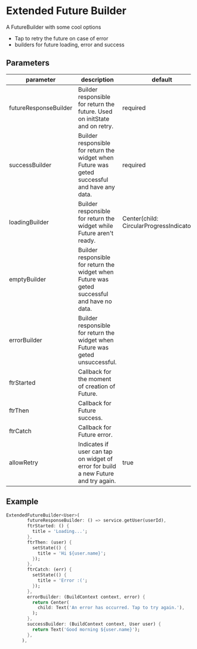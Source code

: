 # Extended Future Builder

A FutureBuilder with some cool options

- Tap to retry the future on case of error
- builders for future loading, error and success

## Parameters

| parameter             | description                                                                                   | default                                     |
|-----------------------|-----------------------------------------------------------------------------------------------|---------------------------------------------|
| futureResponseBuilder | Builder responsible for return the future. Used on initState and on retry.                    | required                                    |
| successBuilder        | Builder responsible for return the widget when Future was geted successful and have any data. | required                                    |
| loadingBuilder        | Builder responsible for return the widget while Future aren't ready.                          | Center(child: CircularProgressIndicator()); |
| emptyBuilder          | Builder responsible for return the widget when Future was geted successful and have no data.  |                                             |
| errorBuilder          | Builder responsible for return the widget when Future was geted unsuccessful.                 |                                             |
| ftrStarted            | Callback for the moment of creation of Future.                                                |                                             |
| ftrThen               | Callback for Future success.                                                                  |                                             |
| ftrCatch              | Callback for Future error.                                                                    |                                             |
| allowRetry            | Indicates if user can tap on widget of error for build a new Future and try again.            | true                                        |

## Example

```dart
ExtendedFutureBuilder<User>(
        futureResponseBuilder: () => service.getUser(userId),
        ftrStarted: () {
          title = 'Loading...';
        },
        ftrThen: (user) {
          setState(() {
            title = 'Hi ${user.name}';
          });
        },
        ftrCatch: (err) {
          setState(() {
            title = 'Error :(';
          });
        },
        errorBuilder: (BuildContext context, error) {
          return Center(
            child: Text('An error has occurred. Tap to try again.'),
          );
        },
        successBuilder: (BuildContext context, User user) {
          return Text('Good morning ${user.name}');
        },
      ),
```
